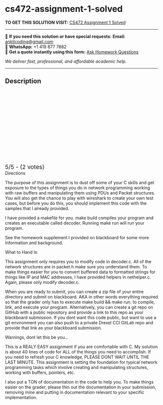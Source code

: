 # cs472-assignment-1-solved
**TO GET THIS SOLUTION VISIT:** [CS472 Assignment 1 Solved](https://www.ankitcodinghub.com/product/cs472-programming-assignment-1-solved/)


---

📩 **If you need this solution or have special requests:** **Email:** ankitcoding@gmail.com  
📱 **WhatsApp:** +1 419 877 7882  
📄 **Get a quote instantly using this form:** [Ask Homework Questions](https://www.ankitcodinghub.com/services/ask-homework-questions/)

*We deliver fast, professional, and affordable academic help.*

---

<h2>Description</h2>



<div class="kk-star-ratings kksr-auto kksr-align-center kksr-valign-top" data-payload="{&quot;align&quot;:&quot;center&quot;,&quot;id&quot;:&quot;121126&quot;,&quot;slug&quot;:&quot;default&quot;,&quot;valign&quot;:&quot;top&quot;,&quot;ignore&quot;:&quot;&quot;,&quot;reference&quot;:&quot;auto&quot;,&quot;class&quot;:&quot;&quot;,&quot;count&quot;:&quot;2&quot;,&quot;legendonly&quot;:&quot;&quot;,&quot;readonly&quot;:&quot;&quot;,&quot;score&quot;:&quot;5&quot;,&quot;starsonly&quot;:&quot;&quot;,&quot;best&quot;:&quot;5&quot;,&quot;gap&quot;:&quot;4&quot;,&quot;greet&quot;:&quot;Rate this product&quot;,&quot;legend&quot;:&quot;5\/5 - (2 votes)&quot;,&quot;size&quot;:&quot;24&quot;,&quot;title&quot;:&quot;CS472  Assignment 1 Solved&quot;,&quot;width&quot;:&quot;138&quot;,&quot;_legend&quot;:&quot;{score}\/{best} - ({count} {votes})&quot;,&quot;font_factor&quot;:&quot;1.25&quot;}">

<div class="kksr-stars">

<div class="kksr-stars-inactive">
            <div class="kksr-star" data-star="1" style="padding-right: 4px">


<div class="kksr-icon" style="width: 24px; height: 24px;"></div>
        </div>
            <div class="kksr-star" data-star="2" style="padding-right: 4px">


<div class="kksr-icon" style="width: 24px; height: 24px;"></div>
        </div>
            <div class="kksr-star" data-star="3" style="padding-right: 4px">


<div class="kksr-icon" style="width: 24px; height: 24px;"></div>
        </div>
            <div class="kksr-star" data-star="4" style="padding-right: 4px">


<div class="kksr-icon" style="width: 24px; height: 24px;"></div>
        </div>
            <div class="kksr-star" data-star="5" style="padding-right: 4px">


<div class="kksr-icon" style="width: 24px; height: 24px;"></div>
        </div>
    </div>

<div class="kksr-stars-active" style="width: 138px;">
            <div class="kksr-star" style="padding-right: 4px">


<div class="kksr-icon" style="width: 24px; height: 24px;"></div>
        </div>
            <div class="kksr-star" style="padding-right: 4px">


<div class="kksr-icon" style="width: 24px; height: 24px;"></div>
        </div>
            <div class="kksr-star" style="padding-right: 4px">


<div class="kksr-icon" style="width: 24px; height: 24px;"></div>
        </div>
            <div class="kksr-star" style="padding-right: 4px">


<div class="kksr-icon" style="width: 24px; height: 24px;"></div>
        </div>
            <div class="kksr-star" style="padding-right: 4px">


<div class="kksr-icon" style="width: 24px; height: 24px;"></div>
        </div>
    </div>
</div>


<div class="kksr-legend" style="font-size: 19.2px;">
            5/5 - (2 votes)    </div>
    </div>
Directions

The purpose of this assignment is to dust off some of your C skills and get exposure to the types of things you do in network programming working with raw buffers and manipulating them using PDUs and Packet structures. You will also get the chance to play with wireshark to create your own test cases, but before you do this, you should implement this code with the samples that I already provided.

I have provided a makefile for you. make build compiles your program and creates an executable called decoder. Running make run will run your program.

See the homework supplement I provided on blackboard for some more information and background.

What to Hand In

This assignment only requires you to modify code in decoder.c. All of the network structures are in packet.h make sure you understand them. To make things easier for you to convert buffered data to formatted strings for things like IP and MAC addresses, I have provided helpers in nethelper.c. Again, please only modify decoder.c.

When you are ready to submit, you can create a zip file of your entire directory and submit on blackboard. AKA in other words everything required so that the grader only has to execute make build &amp;&amp; make run. to compile, link, and execute your program. Alternatively, you can create a git repo on GitHub with a public repository and provide a link to this repo as your blackboard submission. If you dont want this code public, but want to use a git environment you can also push to a private Drexel CCI GitLab repo and provide that link as your blackboard submission.

Warnings, dont let this be you…

This is a REALY EASY assignment if you are comfortable with C. My solution is about 40 lines of code for ALL of the things you need to accomplish. If you need to refresh your C knowledge, PLEASE DONT WAIT UNTIL THE LAST MINUTE. This assignment is setting the foundation for typical network programming tasks which involve creating and manipulating structures, working with buffers, pointers, etc.

I also put a TON of documentation in the code to help you. To make things easier on the grader, please thin out the documentation in your submission, removing mine and putting in documentation relevant to your specific implementation.
